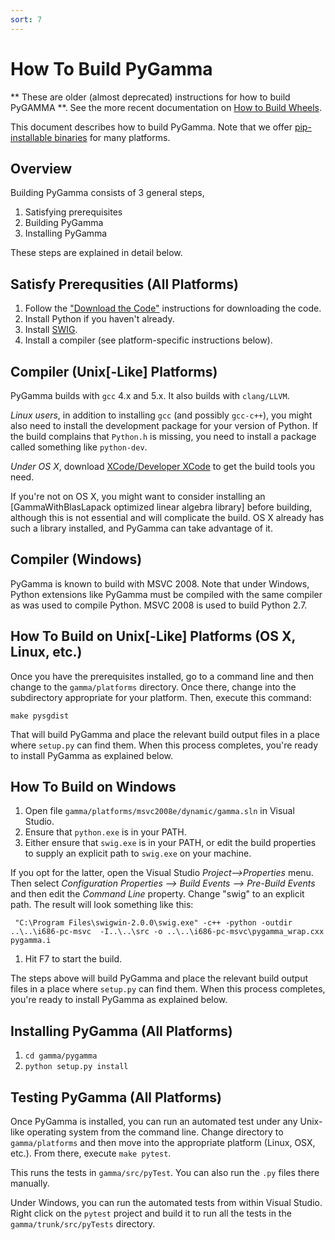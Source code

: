 ```yaml
---
sort: 7
---
```


# How To Build PyGamma

** These are older (almost deprecated) instructions for how to build PyGAMMA **.  See the more recent documentation on [How to Build Wheels](PyGammaBuildingWheels.md).

This document describes how to build PyGamma. Note that we offer [pip-installable binaries](../docs/technical/PyGamma.md) for many platforms.

## Overview

Building PyGamma consists of 3 general steps,
1. Satisfying prerequisites
1. Building PyGamma
1. Installing PyGamma

These steps are explained in detail below.

## Satisfy Prerequsities (All Platforms)

1. Follow the ["Download the Code"](GammaBuildingLibrary.md) instructions for downloading the code.
1. Install Python if you haven't already.
1. Install [SWIG](http://www.swig.org/).
1. Install a compiler (see platform-specific instructions below).

## Compiler (Unix[-Like] Platforms)

PyGamma builds with `gcc` 4.x and 5.x. It also builds with `clang/LLVM`.

*Linux users*, in addition to installing `gcc` (and possibly `gcc-c++`), you might also need to install the development package for your version of Python. If the build complains that `Python.h` is missing, you need to install a package called something like `python-dev`.

*Under OS X*, download [XCode/Developer XCode](https://developer.apple.com/xcode/) to get the build tools you need.

If you're not on OS X, you might want to consider installing an [GammaWithBlasLapack optimized linear algebra library] before building, although this is not essential and will complicate the build. OS X already has such a library installed, and PyGamma can take advantage of it.

## Compiler (Windows)

PyGamma is known to build with MSVC 2008. Note that under Windows, Python extensions like PyGamma must be compiled with the same compiler as was used to compile Python. MSVC 2008 is used to build Python 2.7.

## How To Build on Unix[-Like] Platforms (OS X, Linux, etc.)

Once you have the prerequisites installed, go to a command line and then change to the `gamma/platforms` directory. Once there, change into the subdirectory appropriate for your platform. Then, execute this command:
```
make pysgdist
```

That will build PyGamma and place the relevant build output files in a place where `setup.py` can find them. When this process completes, you're ready to install PyGamma as explained below.


## How To Build on Windows

1. Open file `gamma/platforms/msvc2008e/dynamic/gamma.sln` in Visual Studio.
1. Ensure that `python.exe` is in your PATH.
1. Either ensure that `swig.exe` is in your PATH, or edit the build properties  to supply an explicit path to `swig.exe` on your machine.

 If you opt for the latter, open the Visual Studio _Project-->Properties_ menu. Then select _Configuration Properties --> Build Events --> Pre-Build Events_ and then edit the _Command Line_ property. Change "swig" to an explicit path. The result will look something like this:
```
 "C:\Program Files\swigwin-2.0.0\swig.exe" -c++ -python -outdir ..\..\i686-pc-msvc  -I..\..\src -o ..\..\i686-pc-msvc\pygamma_wrap.cxx pygamma.i
```
1. Hit F7 to start the build.

The steps above will build PyGamma and place the relevant build output files in a place where `setup.py` can find them. When this process completes, you're ready to install PyGamma as explained below.


## Installing PyGamma (All Platforms)
1. `cd gamma/pygamma`
1. `python setup.py install`

## Testing PyGamma (All Platforms)

Once PyGamma is installed, you can run an automated test under any Unix-like operating system from the command line. Change directory to `gamma/platforms` and then move into the appropriate platform (Linux, OSX, etc.). From there, execute `make pytest`.

This runs the tests in `gamma/src/pyTest`. You can also run the `.py` files there manually.

Under Windows, you can run the automated tests from within Visual Studio. Right click on the `pytest` project and build it to run all the tests in the `gamma/trunk/src/pyTests` directory.
